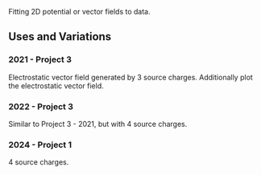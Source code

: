 Fitting 2D potential or vector fields to data.

## Uses and Variations

### 2021 - Project 3

Electrostatic vector field generated by 3 source charges. Additionally plot the electrostatic vector field.

### 2022 -  Project 3

Similar to Project 3 - 2021, but with 4 source charges.

### 2024 - Project 1

4 source charges.
